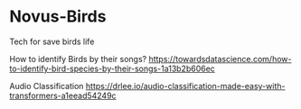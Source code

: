 # Novus-Birds
Tech for save birds life

How to identify Birds by their songs?
https://towardsdatascience.com/how-to-identify-bird-species-by-their-songs-1a13b2b606ec

Audio Classification
https://drlee.io/audio-classification-made-easy-with-transformers-a1eead54249c
